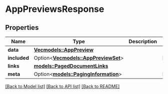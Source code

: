 # AppPreviewsResponse

## Properties

Name | Type | Description | Notes
------------ | ------------- | ------------- | -------------
**data** | [**Vec<models::AppPreview>**](AppPreview.md) |  | 
**included** | Option<[**Vec<models::AppPreviewSet>**](AppPreviewSet.md)> |  | [optional]
**links** | [**models::PagedDocumentLinks**](PagedDocumentLinks.md) |  | 
**meta** | Option<[**models::PagingInformation**](PagingInformation.md)> |  | [optional]

[[Back to Model list]](../README.md#documentation-for-models) [[Back to API list]](../README.md#documentation-for-api-endpoints) [[Back to README]](../README.md)


